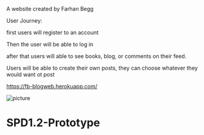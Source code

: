 A website created by Farhan Begg

User Journey:

first users will register to an account

Then the user will be able to log in

after that users will able to see books, blog, or comments on their feed.

Users will be able to create their own posts, they can choose whatever they would want ot post

https://fb-blogweb.herokuapp.com/

![picture](/screenshots/1.png)
# SPD1.2-Prototype
